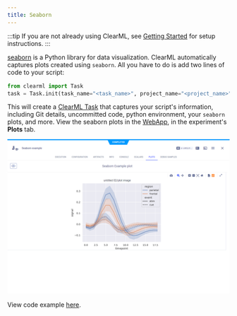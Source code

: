 ```yaml
---
title: Seaborn
---
```


:::tip
If you are not already using ClearML, see [Getting Started](../getting_started/ds/ds_first_steps.md) for setup 
instructions.
:::

[seaborn](https://seaborn.pydata.org/) is a Python library for data visualization. 
ClearML automatically captures plots created using `seaborn`. All you have to do is add two
lines of code to your script:

```python
from clearml import Task
task = Task.init(task_name="<task_name>", project_name="<project_name>")
```

This will create a [ClearML Task](../fundamentals/task.md) that captures your script's information, including Git details,
uncommitted code, python environment, your `seaborn` plots, and more. View the seaborn plots in the [WebApp](../webapp/webapp_overview.md), 
in the experiment's **Plots** tab.

![Seaborn plot](../img/integrations_seaborn_plots.png)

View code example [here](https://github.com/allegroai/clearml/blob/master/examples/frameworks/matplotlib/matplotlib_example.py). 
